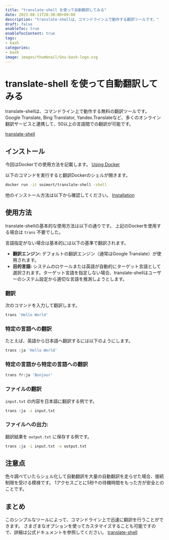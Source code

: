 ```yaml
---
title: "translate-shell を使って自動翻訳してみる"
date: 2023-08-11T20:30:00+09:00
description: "translate-shellは、コマンドライン上で動作する翻訳ツールです。"
draft: false
enableToc: true
enableTocContent: true
tags: 
- bash
categories: 
- bash
image: images/thumbnail/Gnu-bash-logo.svg
---
```


# translate-shell を使って自動翻訳してみる
translate-shellは、コマンドライン上で動作する無料の翻訳ツールです。
Google Translate, Bing Translator, Yandex.Translateなど、多くのオンライン翻訳サービスと連携して、50以上の言語間での翻訳が可能です。

<a href="https://github.com/soimort/translate-shell" target="_blank" rel="nofollow noopener">translate-shell</a>

## インストール
今回はDockerでの使用方法を記載します。
<a href="https://github.com/soimort/translate-shell#using-docker" target="_blank" rel="nofollow noopener">Using Docker</a>

以下のコマンドを実行すると翻訳Dockerのシェルが開きます。
```bash
docker run -it soimort/translate-shell -shell
```

他のインストール方法は以下から確認してください。
<a href="https://github.com/soimort/translate-shell#installation" target="_blank" rel="nofollow noopener">Installation</a>

## 使用方法

translate-shellの基本的な使用方法は以下の通りです。
上記のDockerを使用する場合は `trans` 不要でした。

言語指定がない場合は基本的には以下の基準で翻訳されます。
* **翻訳エンジン:** デフォルトの翻訳エンジン（通常はGoogle Translate）が使用されます。
* **目的言語:** システムのロケールまたは英語が自動的にターゲット言語として選択されます。ターゲット言語を指定しない場合、translate-shellはユーザーのシステム設定から適切な言語を推測しようとします。

### 翻訳
次のコマンドを入力して翻訳します。
```bash
trans 'Hello World'
```

### 特定の言語への翻訳
たとえば、英語から日本語へ翻訳するには以下のようにします。
```bash
trans :ja 'Hello World'
```

### 特定の言語から特定の言語への翻訳
```bash
trans fr:ja 'Bonjour'
```

### ファイルの翻訳
`input.txt` の内容を日本語に翻訳する例です。
```bash
trans :ja -i input.txt
```

### ファイルへの出力:
翻訳結果を `output.txt` に保存する例です。

```bash
trans :ja -i input.txt -o output.txt
```

## 注意点
色々調べていたらシェル化して自動翻訳を大量の自動翻訳を走らせた場合、接続制限を受ける模様です。
1アクセスごとに5秒↑の待機時間をもった方が安全とのことです。

## まとめ
このシンプルなツールによって、コマンドライン上で迅速に翻訳を行うことができます。
さまざまなオプションを使ってカスタマイズすることも可能ですので、詳細は公式ドキュメントを参照してください。
<a href="https://github.com/soimort/translate-shell" target="_blank" rel="nofollow noopener">translate-shell</a>
